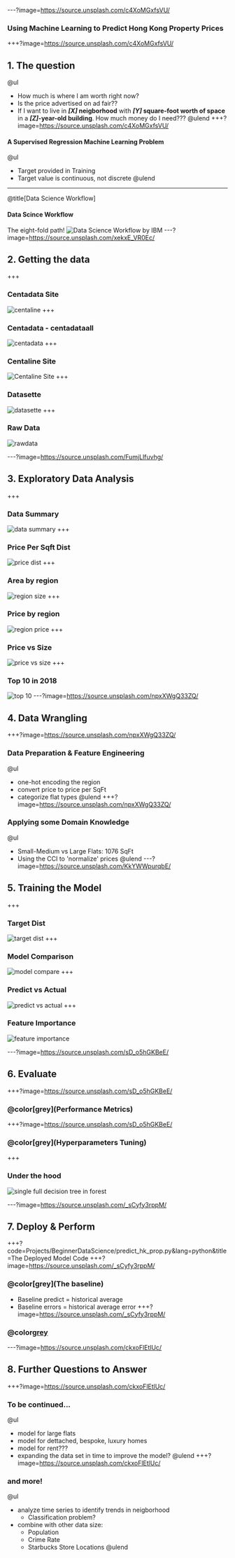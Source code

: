 ---?image=https://source.unsplash.com/c4XoMGxfsVU/
### Using Machine Learning to Predict Hong Kong Property Prices
+++?image=https://source.unsplash.com/c4XoMGxfsVU/
## 1. The question
@ul
* How much is where I am worth right now?  
* Is the price advertised on ad fair??
* If I want to live in **_[X]_ neigborhood** with **_[Y]_ square-foot worth of space** in a **_[Z]_-year-old building**. How much money do I need???
@ulend
+++?image=https://source.unsplash.com/c4XoMGxfsVU/
#### A Supervised Regression Machine Learning Problem
@ul
* Target provided in Training
* Target value is continuous, not discrete
@ulend
---
@title[Data Science Workflow]
#### Data Scince Workflow
The eight-fold path!
![Data Science Workflow by IBM](https://developer.ibm.com/dwblog/wp-content/uploads/sites/73/WatsonExplorer-DSX-p1-768x511.png)
---?image=https://source.unsplash.com/xekxE_VR0Ec/
## 2. Getting the data
+++
### Centadata Site
![centaline](Projects/BeginnerDataScience/pitch/2-centadata.png)
+++
### Centadata - centadataall
![centadata](Projects/BeginnerDataScience/pitch/2-centadataall.png)
+++
### Centaline Site
![Centaline Site](Projects/BeginnerDataScience/pitch/2-centadata-site.png)
+++
### Datasette
![datasette](Projects/BeginnerDataScience/pitch/2-datasette.png)
+++
### Raw Data
![rawdata](Projects/BeginnerDataScience/pitch/2-rawdata.png)

---?image=https://source.unsplash.com/FumjLlfuvhg/
## 3. Exploratory Data Analysis
+++
### Data Summary
![data summary](Projects/BeginnerDataScience/pitch/3-data-summary.png)
+++
### Price Per Sqft Dist
![price dist](Projects/BeginnerDataScience/pitch/3-area-dist.png)
+++
### Area by region
![region size](Projects/BeginnerDataScience/pitch/3-area.png)
+++
### Price by region
![region price](Projects/BeginnerDataScience/pitch/3-price-per-sqf.png)
+++
### Price vs Size
![price vs size](Projects/BeginnerDataScience/pitch/3-price-size.png)
+++
### Top 10 in 2018
![top 10](Projects/BeginnerDataScience/pitch/3-top10-2018.png)
---?image=https://source.unsplash.com/npxXWgQ33ZQ/
## 4. Data Wrangling
+++?image=https://source.unsplash.com/npxXWgQ33ZQ/
### Data Preparation & Feature Engineering
@ul
* one-hot encoding the region
* convert price to price per SqFt
* categorize flat types
@ulend
+++?image=https://source.unsplash.com/npxXWgQ33ZQ/
### Applying some Domain Knowledge
@ul
* Small-Medium vs Large Flats: 1076 SqFt
* Using the CCI to 'normalize' prices
@ulend
---?image=https://source.unsplash.com/KkYWWpurqbE/
## 5. Training the Model
+++
### Target Dist
![target dist](Projects/BeginnerDataScience/pitch/5-targetdist.png)
+++
### Model Comparison
![model compare](Projects/BeginnerDataScience/pitch/5-model-compare.png)
+++
### Predict vs Actual
![predict vs actual](Projects/BeginnerDataScience/pitch/5-predict-actual.png)
+++
### Feature Importance
![feature importance](Projects/BeginnerDataScience/pitch/5-feature-importance.png)

---?image=https://source.unsplash.com/sD_o5hGKBeE/
## 6. Evaluate
+++?image=https://source.unsplash.com/sD_o5hGKBeE/
### @color[grey](Performance Metrics)
+++?image=https://source.unsplash.com/sD_o5hGKBeE/
### @color[grey](Hyperparameters Tuning)
+++
### Under the hood
![single full decision tree in forest](Projects/BeginnerDataScience/pitch/6-small_tree.png)

---?image=https://source.unsplash.com/_sCyfy3rppM/
## 7. Deploy & Perform
+++?code=Projects/BeginnerDataScience/predict_hk_prop.py&lang=python&title=The Deployed Model Code
+++?image=https://source.unsplash.com/_sCyfy3rppM/
### @color[grey](The baseline)
* Baseline predict = historical average
* Baseline errors = historical average error
+++?image=https://source.unsplash.com/_sCyfy3rppM/
### @color[grey](Conclusion)

---?image=https://source.unsplash.com/ckxoFlEtlUc/
## 8. Further Questions to Answer
+++?image=https://source.unsplash.com/ckxoFlEtlUc/
### To be continued...
@ul
* model for large flats
* model for dettached, bespoke, luxury homes
* model for rent???
* expanding the data set in time to improve the model?
@ulend
+++?image=https://source.unsplash.com/ckxoFlEtlUc/
### and more!
@ul
* analyze time series to identify trends in neigborhood
  * Classification problem?
* combine with other data size:
  * Population
  * Crime Rate
  * Starbucks Store Locations
@ulend
